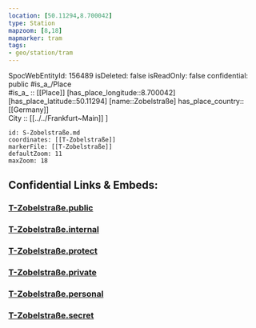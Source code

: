 ```yaml
---
location: [50.11294,8.700042] 
type: Station 
mapzoom: [8,18] 
mapmarker: tram 
tags:
- geo/station/tram
---
```

SpocWebEntityId: 156489
isDeleted: false
isReadOnly: false
confidential: public
#is_a_/Place  
#is_a_ :: [[Place]] 
[has_place_longitude::8.700042] 
[has_place_latitude::50.11294] 
[name::Zobelstraße] 
has_place_country:: [[Germany]]  
City :: [[../../Frankfurt~Main]] ] 


```leaflet
id: S-Zobelstraße.md
coordinates: [[T-Zobelstraße]] 
markerFile: [[T-Zobelstraße]] 
defaultZoom: 11 
maxZoom: 18
```


## Confidential Links & Embeds: 

### [T-Zobelstraße.public](/_public/\Earth\Continent\Europe\Europe~Central\Germany\Germany~West\Hessen\counties~Hessen\Frankfurt~Main\Stations-FFM~TT-Zobelstraße.public.md) 

### [T-Zobelstraße.internal](/_internal/\Earth\Continent\Europe\Europe~Central\Germany\Germany~West\Hessen\counties~Hessen\Frankfurt~Main\Stations-FFM~TT-Zobelstraße.internal.md) 

### [T-Zobelstraße.protect](/_protect/\Earth\Continent\Europe\Europe~Central\Germany\Germany~West\Hessen\counties~Hessen\Frankfurt~Main\Stations-FFM~TT-Zobelstraße.protect.md) 

### [T-Zobelstraße.private](/_private/\Earth\Continent\Europe\Europe~Central\Germany\Germany~West\Hessen\counties~Hessen\Frankfurt~Main\Stations-FFM~TT-Zobelstraße.private.md) 

### [T-Zobelstraße.personal](/_personal/\Earth\Continent\Europe\Europe~Central\Germany\Germany~West\Hessen\counties~Hessen\Frankfurt~Main\Stations-FFM~TT-Zobelstraße.personal.md) 

### [T-Zobelstraße.secret](/_secret/\Earth\Continent\Europe\Europe~Central\Germany\Germany~West\Hessen\counties~Hessen\Frankfurt~Main\Stations-FFM~TT-Zobelstraße.secret.md)

